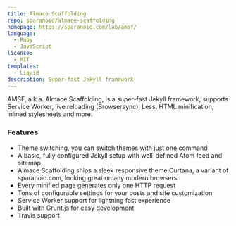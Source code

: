 ```yaml
---
title: Almace Scaffolding
repo: sparanoid/almace-scaffolding
homepage: https://sparanoid.com/lab/amsf/
language:
  - Ruby
  - JavaScript
license:
  - MIT
templates:
  - Liquid
description: Super-fast Jekyll framework.
---
```


AMSF, a.k.a. Almace Scaffolding, is a super-fast Jekyll framework, supports Service Worker, live reloading (Browsersync), Less, HTML minification, inlined stylesheets and more.

### Features

- Theme switching, you can switch themes with just one command
- A basic, fully configured Jekyll setup with well-defined Atom feed and sitemap
- Almace Scaffolding ships a sleek responsive theme Curtana, a variant of sparanoid.com, looking great on any modern browsers
- Every minified page generates only one HTTP request
- Tons of configurable settings for your posts and site customization
- Service Worker support for lightning fast experience
- Built with Grunt.js for easy development
- Travis support
